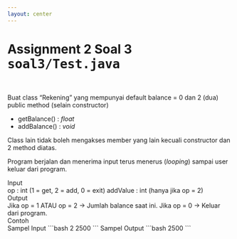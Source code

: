 ```yaml
---
layout: center
---
```


# Assignment 2 Soal 3 <kbd>soal3/<span class='text-teal'>Test.java</span></kbd>

<br>

<div class='grid grid-cols-2 gap-x-3'>

<div>

Buat class “Rekening” yang mempunyai default balance = 0 dan 2 (dua) public method (selain constructor)

- getBalance() : _float_
- addBalance() : _void_

Class lain tidak boleh mengakses member yang lain kecuali constructor dan 2 method diatas.

Program berjalan dan menerima input terus menerus (_looping_) sampai user keluar dari program.


</div>

<div class='mt-6 grid grid-cols-[0.2fr_1.5fr] gap-x-3 items-center text-sm'>
<span class='text-xs text-white font-extrabold uppercase text-yellow'>Input</span>
<div class='flex flex-col mb-2'>
<span><span class='italic'>op</span> : int (1 = get, 2 = add, 0 = exit)</span>
<span><span class='italic'>addValue</span> : int (hanya jika op = 2)</span>
</div>
<span class='text-xs text-white font-extrabold uppercase text-yellow'>Output</span>
<div class='flex flex-col mb-2'>
<span>Jika op = 1 ATAU op = 2 -> Jumlah balance saat ini.</span>
<span>Jika op = 0 -> Keluar dari program.</span>
</div>
<span class='text-xs text-white font-extrabold uppercase text-yellow'>Contoh</span>
<div class='mt-4 flex flex-col mb-2'>
Sampel Input
```bash
2
2500
```
Sampel Output
```bash
2500
```

</div>
</div>

</div>
